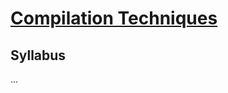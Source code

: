 # [Compilation Techniques](https://fenix.ciencias.ulisboa.pt/degrees/engenharia-informatica-564500436615277/disciplina-curricular/846155801952527)

## Syllabus
...
